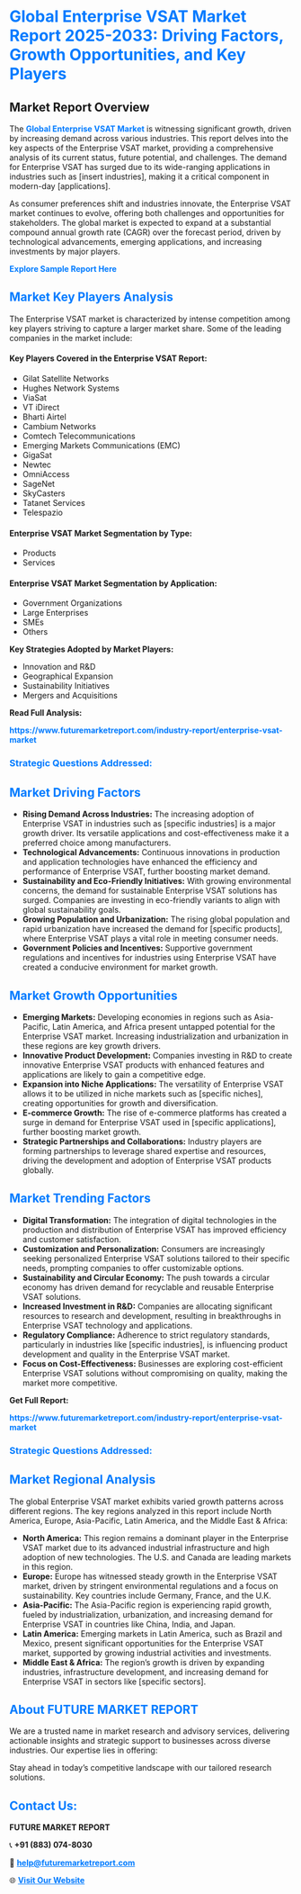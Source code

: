 <h1 style="color: #007BFF;">Global Enterprise VSAT Market Report 2025-2033: Driving Factors, Growth Opportunities, and Key Players</h1>

<section id="overview">
<h2>Market Report Overview</h2>
<p>The <a href="https://www.futuremarketreport.com/industry-report/enterprise-vsat-market" style="color: #007BFF; text-decoration: none;"><strong>Global Enterprise VSAT Market</strong></a> is witnessing significant growth, driven by increasing demand across various industries. This report delves into the key aspects of the Enterprise VSAT market, providing a comprehensive analysis of its current status, future potential, and challenges. The demand for Enterprise VSAT has surged due to its wide-ranging applications in industries such as [insert industries], making it a critical component in modern-day [applications].</p>
<p>As consumer preferences shift and industries innovate, the Enterprise VSAT market continues to evolve, offering both challenges and opportunities for stakeholders. The global market is expected to expand at a substantial compound annual growth rate (CAGR) over the forecast period, driven by technological advancements, emerging applications, and increasing investments by major players.</p>
</section>

<section id="overview">
<p><a href="https://www.futuremarketreport.com/request-sample/reportId=51298" style="color: #007BFF; text-decoration: none;"><strong>Explore Sample Report Here</strong></a></p>
</section>

<section id="key-players">
<h2 style="color: #007BFF;">Market Key Players Analysis</h2>
<p>The Enterprise VSAT market is characterized by intense competition among key players striving to capture a larger market share. Some of the leading companies in the market include:</p>
<h4>Key Players Covered in the Enterprise VSAT Report:</h4>
<ul><li>Gilat Satellite Networks</li><li>Hughes Network Systems</li><li>ViaSat</li><li>VT iDirect</li><li>Bharti Airtel</li><li>Cambium Networks</li><li>Comtech Telecommunications</li><li>Emerging Markets Communications (EMC)</li><li>GigaSat</li><li>Newtec</li><li>OmniAccess</li><li>SageNet</li><li>SkyCasters</li><li>Tatanet Services</li><li>Telespazio</li></ul>
<h4>Enterprise VSAT Market Segmentation by Type:</h4>
<ul><li>Products</li><li>Services</li></ul>

<h4>Enterprise VSAT Market Segmentation by Application:</h4>
<ul><li>Government Organizations</li><li>Large Enterprises</li><li>SMEs</li><li>Others</li></ul>
<p><strong>Key Strategies Adopted by Market Players:</strong></p>
<ul>
<li>Innovation and R&D</li>
<li>Geographical Expansion</li>
<li>Sustainability Initiatives</li>
<li>Mergers and Acquisitions</li>
</ul>
</section>

<section>
<p><strong>Read Full Analysis: </strong></p><a href="https://www.futuremarketreport.com/industry-report/enterprise-vsat-market" style="color: #007BFF; text-decoration: none;"><strong>https://www.futuremarketreport.com/industry-report/enterprise-vsat-market</strong></a>
<h3 style="color: #007BFF;">Strategic Questions Addressed:</h3>
</section>

<section id="driving-factors">
<h2 style="color: #007BFF;">Market Driving Factors</h2>
<ul>
<li><strong>Rising Demand Across Industries:</strong> The increasing adoption of Enterprise VSAT in industries such as [specific industries] is a major growth driver. Its versatile applications and cost-effectiveness make it a preferred choice among manufacturers.</li>
<li><strong>Technological Advancements:</strong> Continuous innovations in production and application technologies have enhanced the efficiency and performance of Enterprise VSAT, further boosting market demand.</li>
<li><strong>Sustainability and Eco-Friendly Initiatives:</strong> With growing environmental concerns, the demand for sustainable Enterprise VSAT solutions has surged. Companies are investing in eco-friendly variants to align with global sustainability goals.</li>
<li><strong>Growing Population and Urbanization:</strong> The rising global population and rapid urbanization have increased the demand for [specific products], where Enterprise VSAT plays a vital role in meeting consumer needs.</li>
<li><strong>Government Policies and Incentives:</strong> Supportive government regulations and incentives for industries using Enterprise VSAT have created a conducive environment for market growth.</li>
</ul>
</section>

<section id="growth-opportunities">
<h2 style="color: #007BFF;">Market Growth Opportunities</h2>
<ul>
<li><strong>Emerging Markets:</strong> Developing economies in regions such as Asia-Pacific, Latin America, and Africa present untapped potential for the Enterprise VSAT market. Increasing industrialization and urbanization in these regions are key growth drivers.</li>
<li><strong>Innovative Product Development:</strong> Companies investing in R&D to create innovative Enterprise VSAT products with enhanced features and applications are likely to gain a competitive edge.</li>
<li><strong>Expansion into Niche Applications:</strong> The versatility of Enterprise VSAT allows it to be utilized in niche markets such as [specific niches], creating opportunities for growth and diversification.</li>
<li><strong>E-commerce Growth:</strong> The rise of e-commerce platforms has created a surge in demand for Enterprise VSAT used in [specific applications], further boosting market growth.</li>
<li><strong>Strategic Partnerships and Collaborations:</strong> Industry players are forming partnerships to leverage shared expertise and resources, driving the development and adoption of Enterprise VSAT products globally.</li>
</ul>
</section>

<section id="trending-factors">
<h2 style="color: #007BFF;">Market Trending Factors</h2>
<ul>
<li><strong>Digital Transformation:</strong> The integration of digital technologies in the production and distribution of Enterprise VSAT has improved efficiency and customer satisfaction.</li>
<li><strong>Customization and Personalization:</strong> Consumers are increasingly seeking personalized Enterprise VSAT solutions tailored to their specific needs, prompting companies to offer customizable options.</li>
<li><strong>Sustainability and Circular Economy:</strong> The push towards a circular economy has driven demand for recyclable and reusable Enterprise VSAT solutions.</li>
<li><strong>Increased Investment in R&D:</strong> Companies are allocating significant resources to research and development, resulting in breakthroughs in Enterprise VSAT technology and applications.</li>
<li><strong>Regulatory Compliance:</strong> Adherence to strict regulatory standards, particularly in industries like [specific industries], is influencing product development and quality in the Enterprise VSAT market.</li>
<li><strong>Focus on Cost-Effectiveness:</strong> Businesses are exploring cost-efficient Enterprise VSAT solutions without compromising on quality, making the market more competitive.</li>
</ul>
</section>

<section>
<p><strong>Get Full Report: </strong></p><a href="https://www.futuremarketreport.com/industry-report/enterprise-vsat-market" style="color: #007BFF; text-decoration: none;"><strong>https://www.futuremarketreport.com/industry-report/enterprise-vsat-market</strong></a>
<h3 style="color: #007BFF;">Strategic Questions Addressed:</h3>
</section>


<section id="regional-analysis">
<h2 style="color: #007BFF;">Market Regional Analysis</h2>
<p>The global Enterprise VSAT market exhibits varied growth patterns across different regions. The key regions analyzed in this report include North America, Europe, Asia-Pacific, Latin America, and the Middle East & Africa:</p>
<ul>
<li><strong>North America:</strong> This region remains a dominant player in the Enterprise VSAT market due to its advanced industrial infrastructure and high adoption of new technologies. The U.S. and Canada are leading markets in this region.</li>
<li><strong>Europe:</strong> Europe has witnessed steady growth in the Enterprise VSAT market, driven by stringent environmental regulations and a focus on sustainability. Key countries include Germany, France, and the U.K.</li>
<li><strong>Asia-Pacific:</strong> The Asia-Pacific region is experiencing rapid growth, fueled by industrialization, urbanization, and increasing demand for Enterprise VSAT in countries like China, India, and Japan.</li>
<li><strong>Latin America:</strong> Emerging markets in Latin America, such as Brazil and Mexico, present significant opportunities for the Enterprise VSAT market, supported by growing industrial activities and investments.</li>
<li><strong>Middle East & Africa:</strong> The region’s growth is driven by expanding industries, infrastructure development, and increasing demand for Enterprise VSAT in sectors like [specific sectors].</li>
</ul>
</section>

<footer>
<h2 style="color: #007BFF;">About FUTURE MARKET REPORT</h2>
<p>We are a trusted name in market research and advisory services, delivering actionable insights and strategic support to businesses across diverse industries. Our expertise lies in offering:</p>

<p>Stay ahead in today’s competitive landscape with our tailored research solutions.</p>

<h2 style="color: #007BFF;">Contact Us:</h2>
<p><strong>FUTURE MARKET REPORT</strong></p>
<p>📞 <strong>+91 (883) 074-8030</strong></p>
<p>📧 <strong><a href="mailto:help@futuremarketreport.com" style="color: #007BFF;">help@futuremarketreport.com</a></strong></p>
<p>🌐 <strong><a href="https://www.futuremarketreport.com/" style="color: #007BFF;">Visit Our Website</a></strong></p>
</footer>